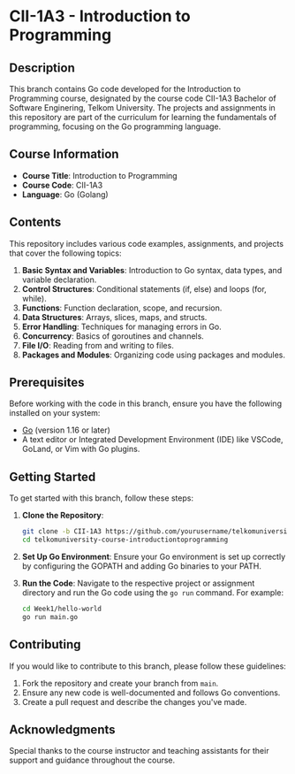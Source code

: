 # CII-1A3 - Introduction to Programming

## Description

This branch contains Go code developed for the Introduction to Programming course, designated by the course code CII-1A3 Bachelor of Software Enginering, Telkom University. The projects and assignments in this repository are part of the curriculum for learning the fundamentals of programming, focusing on the Go programming language.

## Course Information

- **Course Title**: Introduction to Programming
- **Course Code**: CII-1A3
- **Language**: Go (Golang)

## Contents

This repository includes various code examples, assignments, and projects that cover the following topics:

1. **Basic Syntax and Variables**: Introduction to Go syntax, data types, and variable declaration.
2. **Control Structures**: Conditional statements (if, else) and loops (for, while).
3. **Functions**: Function declaration, scope, and recursion.
4. **Data Structures**: Arrays, slices, maps, and structs.
5. **Error Handling**: Techniques for managing errors in Go.
6. **Concurrency**: Basics of goroutines and channels.
7. **File I/O**: Reading from and writing to files.
8. **Packages and Modules**: Organizing code using packages and modules.

## Prerequisites

Before working with the code in this branch, ensure you have the following installed on your system:

- [Go](https://golang.org/dl/) (version 1.16 or later)
- A text editor or Integrated Development Environment (IDE) like VSCode, GoLand, or Vim with Go plugins.

## Getting Started

To get started with this branch, follow these steps:

1. **Clone the Repository**:
    ```bash
    git clone -b CII-1A3 https://github.com/yourusername/telkomuniversity-course-introductiontoprogramming.git
    cd telkomuniversity-course-introductiontoprogramming
    ```

2. **Set Up Go Environment**:
    Ensure your Go environment is set up correctly by configuring the GOPATH and adding Go binaries to your PATH.

3. **Run the Code**:
    Navigate to the respective project or assignment directory and run the Go code using the `go run` command. For example:
    ```bash
    cd Week1/hello-world
    go run main.go
    ```

## Contributing

If you would like to contribute to this branch, please follow these guidelines:

1. Fork the repository and create your branch from `main`.
2. Ensure any new code is well-documented and follows Go conventions.
3. Create a pull request and describe the changes you've made.

## Acknowledgments

Special thanks to the course instructor and teaching assistants for their support and guidance throughout the course.
